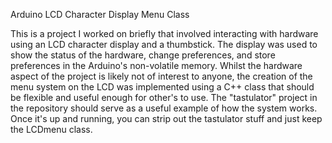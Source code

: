 Arduino LCD Character Display Menu Class

This is a project I worked on briefly that involved interacting with hardware using an LCD character display and a thumbstick. The display was used to show the status of the hardware, change preferences, and store preferences in the Arduino's non-volatile memory. Whilst the hardware aspect of the project is likely not of interest to anyone, the creation of the menu system on the LCD was implemented using a C++ class that should be flexible and useful enough for other's to use. The "tastulator" project in the repository should serve as a useful example of how the system works. Once it's up and running, you can strip out the tastulator stuff and just keep the LCDmenu class. 

